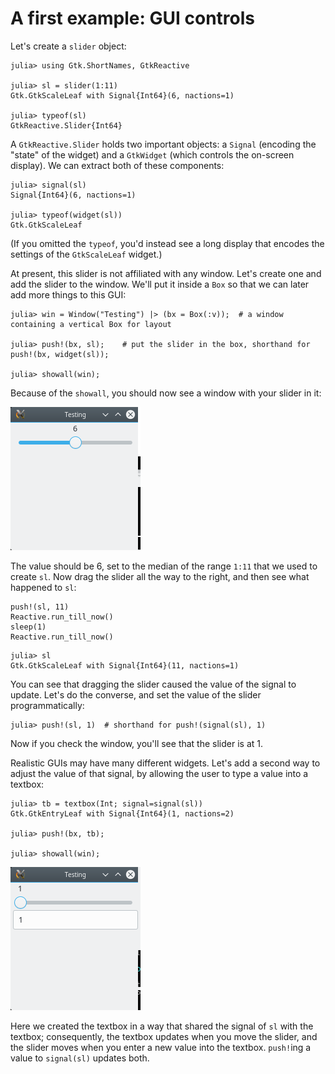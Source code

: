 # A first example: GUI controls

Let's create a `slider` object:
```jldoctest demo1
julia> using Gtk.ShortNames, GtkReactive

julia> sl = slider(1:11)
Gtk.GtkScaleLeaf with Signal{Int64}(6, nactions=1)

julia> typeof(sl)
GtkReactive.Slider{Int64}
```

A `GtkReactive.Slider` holds two important objects: a `Signal`
(encoding the "state" of the widget) and a `GtkWidget` (which controls
the on-screen display). We can extract both of these components:

```jldoctest demo1
julia> signal(sl)
Signal{Int64}(6, nactions=1)

julia> typeof(widget(sl))
Gtk.GtkScaleLeaf
```
(If you omitted the `typeof`, you'd instead see a long display that encodes the settings of the `GtkScaleLeaf` widget.)

At present, this slider is not affiliated with any window. Let's
create one and add the slider to the window. We'll put it inside a
`Box` so that we can later add more things to this GUI:

```jldoctest demo1
julia> win = Window("Testing") |> (bx = Box(:v));  # a window containing a vertical Box for layout

julia> push!(bx, sl);    # put the slider in the box, shorthand for push!(bx, widget(sl));

julia> showall(win);
```

Because of the `showall`, you should now see a window with your slider
in it:

![slider1](assets/slider1.png)

The value should be 6, set to the median of the range `1:11`
that we used to create `sl`. Now drag the slider all the way to the
right, and then see what happened to `sl`:

```@meta
push!(sl, 11)
Reactive.run_till_now()
sleep(1)
Reactive.run_till_now()
```

```jldoctest demo1
julia> sl
Gtk.GtkScaleLeaf with Signal{Int64}(11, nactions=1)
```

You can see that dragging the slider caused the value of the signal to
update. Let's do the converse, and set the value of the slider
programmatically:

```jldoctest demo1
julia> push!(sl, 1)  # shorthand for push!(signal(sl), 1)
```

Now if you check the window, you'll see that the slider is at 1.

Realistic GUIs may have many different widgets. Let's add a second way
to adjust the value of that signal, by allowing the user to type a
value into a textbox:

```jldoctest demo1
julia> tb = textbox(Int; signal=signal(sl))
Gtk.GtkEntryLeaf with Signal{Int64}(1, nactions=2)

julia> push!(bx, tb);

julia> showall(win);
```

![slider2](assets/slider2.png)

Here we created the textbox in a way that shared the signal of `sl`
with the textbox; consequently, the textbox updates when you move the
slider, and the slider moves when you enter a new value into the
textbox. `push!`ing a value to `signal(sl)` updates both.
